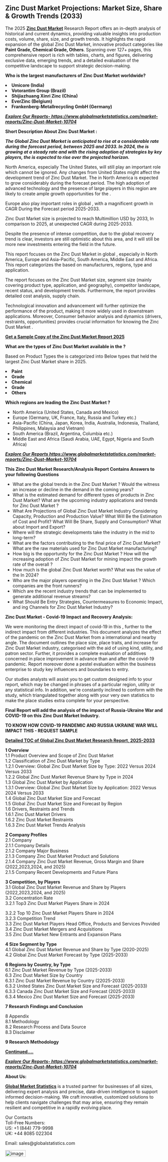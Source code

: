 <h2>Zinc Dust Market Projections: Market Size, Share & Growth Trends (2033)</h2><p>The 2025 <strong><a href="https://www.globalmarketstatistics.com/market-reports/Zinc-Dust-Market-10704">Zinc Dust Market</a></strong> Research Report offers an in-depth analysis of historical and current dynamics, providing valuable insights into production costs, volume, share, size, and growth trends. It highlights the rapid expansion of the global Zinc Dust Market, innovative product categories like <strong>Paint Grade, Chemical Grade, Others</strong>. Spanning over 127+ pages, this comprehensive report is rich with tables, charts, and figures, delivering exclusive data, emerging trends, and a detailed evaluation of the competitive landscape to support strategic decision-making.</p><p><strong>Who is the largest manufacturers of Zinc Dust Market worldwide?</strong></p><p><strong><li>Umicore (India)<li>Votorantim Group (Brazil)<li>Shijiazhuang Xinri Zinc (China)<li>EverZinc (Belgium)<li>Frankenberg-Metallrecycling GmbH (Germany)</strong></p><p><strong><em><a href="https://www.globalmarketstatistics.com/market-reports/Zinc-Dust-Market-10704">Explore Our Reports-&nbsp;https://www.globalmarketstatistics.com/market-reports/Zinc-Dust-Market-10704</a></em></strong></p><p><strong>Short Description About Zinc Dust Market :</strong></p><p><strong><em>The Global Zinc Dust Market is anticipated to rise at a considerable rate during the forecast period, between 2025 and 2033. In 2024, the is growing at a steady rate and with the rising adoption of strategies by key players, the is expected to rise over the projected horizon.</em></strong></p><p>North America, especially The United States, will still play an important role which cannot be ignored. Any changes from United States might affect the development trend of Zinc Dust Market. The in North America is expected to grow considerably during the forecast period. The high adoption of advanced technology and the presence of large players in this region are likely to create ample growth opportunities for the .</p><p>Europe also play important roles in global , with a magnificent growth in CAGR During the Forecast period 2025-2033.</p><p>Zinc Dust Market size is projected to reach Multimillion USD by 2033, In comparison to 2025, at unexpected CAGR during 2025-2033.</p><p>Despite the presence of intense competition, due to the global recovery trend is clear, investors are still optimistic about this area, and it will still be more new investments entering the field in the future.</p><p>This report focuses on the Zinc Dust Market in global , especially in North America, Europe and Asia-Pacific, South America, Middle East and Africa. This report categorizes the based on manufacturers, regions, type and application.</p><p>The report focuses on the Zinc Dust Market size, segment size (mainly covering product type, application, and geography), competitor landscape, recent status, and development trends. Furthermore, the report provides detailed cost analysis, supply chain.</p><p>Technological innovation and advancement will further optimize the performance of the product, making it more widely used in downstream applications. Moreover, Consumer behavior analysis and dynamics (drivers, restraints, opportunities) provides crucial information for knowing the Zinc Dust Market .</p><p><strong><a href="https://www.globalmarketstatistics.com/market-reports/Zinc-Dust-Market-10704">Get a Sample Copy of the Zinc Dust Market Report 2025</a></strong></p><p><strong>What are the types of Zinc Dust Market available in the ?</strong></p><p>Based on Product Types the is categorized into Below types that held the largest Zinc Dust Market share in 2025.</p><p><strong><li>Paint<li>Grade<li>Chemical<li>Grade<li>Others</strong></p><p><strong>Which regions are leading the Zinc Dust Market ?</strong></p><ul><li>North America (United States, Canada and Mexico)</li><li>Europe (Germany, UK, France, Italy, Russia and Turkey etc.)</li><li>Asia-Pacific (China, Japan, Korea, India, Australia, Indonesia, Thailand, Philippines, Malaysia and Vietnam)</li><li>South America (Brazil, Argentina, Columbia etc.)</li><li>Middle East and Africa (Saudi Arabia, UAE, Egypt, Nigeria and South Africa)</li></ul><p><strong><em><a href="https://www.globalmarketstatistics.com/market-reports/Zinc-Dust-Market-10704">Explore Our Reports https://www.globalmarketstatistics.com/market-reports/Zinc-Dust-Market-10704</a></em></strong></p><p><strong>This Zinc Dust Market Research/Analysis Report Contains Answers to your following Questions</strong></p><ul><li>What are the global trends in the Zinc Dust Market ? Would the witness an increase or decline in the demand in the coming years?</li><li>What is the estimated demand for different types of products in Zinc Dust Market? What are the upcoming industry applications and trends for Zinc Dust Market ?</li><li>What Are Projections of Global Zinc Dust Market Industry Considering Capacity, Production and Production Value? What Will Be the Estimation of Cost and Profit? What Will Be Share, Supply and Consumption? What about Import and Export?</li><li>Where will the strategic developments take the industry in the mid to long-term?</li><li>What are the factors contributing to the final price of Zinc Dust Market? What are the raw materials used for Zinc Dust Market manufacturing?</li><li>How big is the opportunity for the Zinc Dust Market ? How will the increasing adoption of Zinc Dust Market for mining impact the growth rate of the overall ?</li><li>How much is the global Zinc Dust Market worth? What was the value of the In 2024?</li><li>Who are the major players operating in the Zinc Dust Market ? Which companies are the front runners?</li><li>Which are the recent industry trends that can be implemented to generate additional revenue streams?</li><li>What Should Be Entry Strategies, Countermeasures to Economic Impact, and ing Channels for Zinc Dust Market Industry?</li></ul><p><strong>Zinc Dust Market - Covid-19 Impact and Recovery Analysis:</strong></p><p>We were monitoring the direct impact of covid-19 in this , further to the indirect impact from different industries. This document analyzes the effect of the pandemic on the Zinc Dust Market from a international and nearby angle. The document outlines the place size, place traits, and increase for Zinc Dust Market industry, categorised with the aid of using kind, utility, and patron sector. Further, it provides a complete evaluation of additives concerned in place improvement in advance than and after the covid-19 pandemic. Report moreover done a pestel evaluation within the business enterprise to study key influencers and boundaries to entry.</p><p>Our studies analysts will assist you to get custom designed info to your report, which may be changed in phrases of a particular region, utility or any statistical info. In addition, we're constantly inclined to conform with the study, which triangulated together along with your very own statistics to make the place studies extra complete for your perspective.</p><p><strong>Final Report will add the analysis of the impact of Russia-Ukraine War and COVID-19 on this Zinc Dust Market Industry.</strong></p><p><strong>TO KNOW HOW COVID-19 PANDEMIC AND RUSSIA UKRAINE WAR WILL IMPACT THIS - REQUEST SAMPLE</strong></p><p><strong><a href="https://www.globalmarketstatistics.com/market-reports/Zinc-Dust-Market-10704">Detailed TOC of Global Zinc Dust Market Research Report, 2025-2033</a></strong></p><p><strong>1 Overview</strong><br /> 1.1 Product Overview and Scope of Zinc Dust Market<br /> 1.2 Classification of Zinc Dust Market by Type<br /> 1.2.1 Overview: Global Zinc Dust Market Size by Type: 2022 Versus 2024 Versus 2033<br /> 1.2.2 Global Zinc Dust Market Revenue Share by Type in 2024<br /> 1.3 Global Zinc Dust Market by Application<br /> 1.3.1 Overview: Global Zinc Dust Market Size by Application: 2022&nbsp;Versus 2024 Versus 2033<br /> 1.4 Global Zinc Dust Market Size and Forecast<br /> 1.5 Global Zinc Dust Market Size and Forecast by Region<br /> 1.6 Drivers, Restraints and Trends<br /> 1.6.1 Zinc Dust Market Drivers<br /> 1.6.2 Zinc Dust Market Restraints<br /> 1.6.3 Zinc Dust Market Trends Analysis</p><p><strong>2 Company Profiles</strong><br /> 2.1 Company<br /> 2.1.1 Company Details<br /> 2.1.2 Company Major Business<br /> 2.1.3 Company Zinc Dust Market Product and Solutions<br /> 2.1.4 Company Zinc Dust Market Revenue, Gross Margin and Share (2022,2023,2024, and 2025)<br /> 2.1.5 Company Recent Developments and Future Plans</p><p><strong>3 Competition, by Players</strong><br /> 3.1 Global Zinc Dust Market Revenue and Share by Players (2022,2023,2024, and 2025)<br /> 3.2 Concentration Rate<br /> 3.2.1 Top3 Zinc Dust Market Players Share in 2024</p><p>3.2.2 Top 10 Zinc Dust Market Players Share in 2024<br /> 3.2.3 Competition Trend<br /> 3.3 Zinc Dust Market Players Head Office, Products and Services Provided<br /> 3.4 Zinc Dust Market Mergers and Acquisitions<br /> 3.5 Zinc Dust Market New Entrants and Expansion Plans</p><p><strong>4 Size Segment by Type</strong><br /> 4.1 Global Zinc Dust Market Revenue and Share by Type (2020-2025)<br /> 4.2 Global Zinc Dust Market Forecast by Type (2025-2033)</p><p><strong>6 Regions by Country, by Type</strong><br /> 6.1 Zinc Dust Market Revenue by Type (2025-2033)<br /> 6.3 Zinc Dust Market Size by Country<br /> 6.3.1 Zinc Dust Market Revenue by Country (22025-2033)<br /> 6.3.2 United States Zinc Dust Market Size and Forecast (2025-2033)<br /> 6.3.3 Canada Zinc Dust Market Size and Forecast (2025-2033)<br /> 6.3.4 Mexico Zinc Dust Market Size and Forecast (2025-2033)</p><p><strong>7 Research Findings and Conclusion</strong></p><p>8 Appendix<br /> 8.1 Methodology<br /> 8.2 Research Process and Data Source<br /> 8.3 Disclaimer</p><p><strong>9 Research Methodology</strong></p><p><strong><a href="https://www.globalmarketstatistics.com/market-reports/Zinc-Dust-Market-10704">Continued&hellip;.</a></strong></p><p><strong><em><a href="https://www.globalmarketstatistics.com/market-reports/Zinc-Dust-Market-10704">Explore Our Reports-&nbsp;https://www.globalmarketstatistics.com/market-reports/Zinc-Dust-Market-10704</a></em></strong></p><p><strong>About Us:</strong></p><p><strong><a href="https://www.globalmarketstatistics.com/">Global Market Statistics</a></strong> is a trusted partner for businesses of all sizes, delivering expert analysis and precise, data-driven intelligence to support informed decision-making. We craft innovative, customized solutions to help clients navigate challenges that may arise, ensuring they remain resilient and competitive in a rapidly evolving place.</p><p>Our Contacts<br /> Toll-Free Numbers:<br /> US: +1 (844) 779-9998<br /> UK: +44 8085 022304</p><p>Email: sales@globalstatistics.com</p>
<img width="65" height="21" alt="image" src="https://github.com/user-attachments/assets/e4298525-1edd-4a48-a85b-688f075a71c2" />
